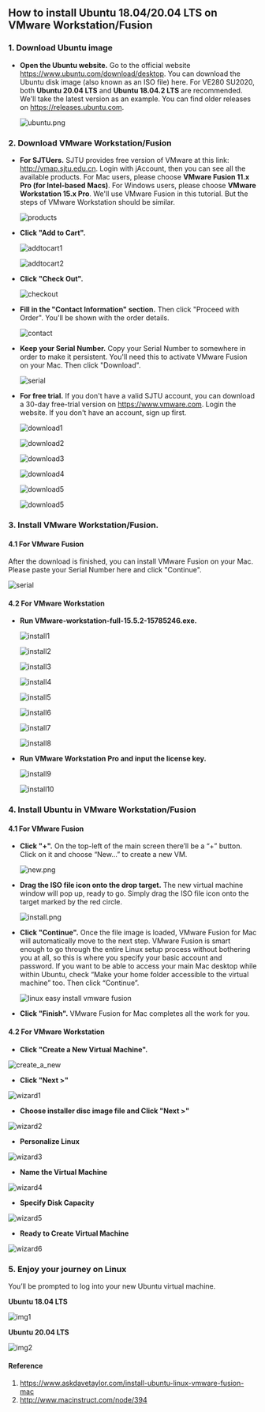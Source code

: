 ## How to install Ubuntu 18.04/20.04 LTS on VMware Workstation/Fusion

### 1. Download Ubuntu image

- **Open the Ubuntu website.** Go to the official website <https://www.ubuntu.com/download/desktop>. You can download the Ubuntu disk image (also known as an ISO file) here. For VE280 SU2020, both **Ubuntu 20.04 LTS** and **Ubuntu 18.04.2 LTS** are recommended. We'll take the latest version as an example. You can find older releases on <https://releases.ubuntu.com>.

  ![ubuntu.png](images/5tYugfmb68.png)

### 2. Download VMware Workstation/Fusion

- **For SJTUers.** SJTU provides free version of VMware at this link: <http://vmap.sjtu.edu.cn>. Login with jAccount, then you can see all the available products. For Mac users, please choose **VMware Fusion 11.x Pro (for Intel-based Macs)**. For Windows users, please choose **VMware Workstation 15.x Pro**. We'll use VMware Fusion in this tutorial. But the steps of VMware Workstation should be similar.

  ![products](images/2020-05-12_160400.png)

- **Click "Add to Cart".**

  ![addtocart1](images/msedge_87ehVOVhyj.png)

  ![addtocart2](images/msedge_ZMHxBB4Fk9.png)

- **Click "Check Out".**

  ![checkout](images/Snipaste_2020-05-12_16-17-13.png)

- **Fill in the "Contact Information" section.** Then click "Proceed with Order". You'll be shown with the order details.

  ![contact](images/msedge_glKeThc0f0.png)

- **Keep your Serial Number.** Copy your Serial Number to somewhere in order to make it persistent. You'll need this to activate VMware Fusion on your Mac. Then click "Download".

  ![serial](images/f205db997db3a42b44e0e04538edc88342d6e3a1801d9f5d5e769dfaa71bd9df.png)

- **For free trial.** If you don't have a valid SJTU account, you can download a 30-day free-trial version on <https://www.vmware.com>. Login the website. If you don't have an account, sign up first.

  ![download1](images/msedge_ffPjy92rEo.png)

  ![download2](images/msedge_fIJsZuNebj.png)

  ![download3](images/msedge_cgJUYfQGkW.png)
  
  ![download4](images/msedge_Xrj1LbuxjN.png)
  
  ![download5](images/msedge_ZH5R6QXrss.png)
  
  ![download5](images/msedge_1WnQbR0xEi.png)
### 3. Install VMware Workstation/Fusion.

#### 4.1 For VMware Fusion

After the download is finished, you can install VMware Fusion on your Mac. Please paste your Serial Number here and click "Continue". 

  ![serial](images/0404054f7e846808f5b503364bc8d63d02f7562cfd6355a5d3539a5d236eadf8.png)

#### 4.2 For VMware Workstation

- **Run VMware-workstation-full-15.5.2-15785246.exe.**

  ![install1](images/Snipaste_2020-05-12_18-10-18.png)

  ![install2](images/Snipaste_2020-05-12_18-28-07.png)

  ![install3](images/Snipaste_2020-05-12_18-30-36.png)

  ![install4](images/Snipaste_2020-05-12_18-33-14.png)

  ![install5](images/Snipaste_2020-05-12_18-34-45.png)

  ![install6](images/Snipaste_2020-05-12_18-35-55.png)
  
  ![install7](images/Snipaste_2020-05-12_18-41-30.png)
  
  ![install8](images/Snipaste_2020-05-12_18-44-00.png)

- **Run VMware Workstation Pro and input the license key.**

  ![install9](images/Snipaste_2020-05-12_20-29-27.png)

  ![install10](images/Snipaste_2020-05-12_20-31-43.png)

### 4. Install Ubuntu in VMware Workstation/Fusion

#### 4.1 For VMware Fusion

- **Click "+".** On the top-left of the main screen there’ll be a “+” button. Click on it and choose “New…” to create a new VM.

  ![new.png](images/41465e3e8fffb25069dfb40e512c43f629554b8ce138412f9d0160324e9422ec.png)

- **Drag the ISO file icon onto the drop target.** The new virtual machine window will pop up, ready to go. Simply drag the ISO file icon onto the target marked by the red circle.

  ![install.png](images/becf7dc8a799ba113eda87ce943bf596b2b5ea72287726fa7c643487a241efba.png)

- **Click "Continue".** Once the file image is loaded, VMware Fusion for Mac will automatically move to the next step.  VMware Fusion is smart enough to go through the entire Linux setup process without bothering you at all, so this is where you specify your basic account and password. If you want to be able to access your main Mac desktop while within Ubuntu, check “Make your home folder accessible to the virtual machine” too. Then click “Continue”.

  ![linux easy install vmware fusion](images/3be88813b14a481e3c9477ed6a6ac9f6c66320a267eeff10e0a43eaee2bc7d01.png)

- **Click "Finish".** VMware Fusion for Mac completes all the work for you.

#### 4.2 For VMware Workstation

- **Click "Create a New Virtual Machine".**

![create_a_new](images/vmware_xVMXvyLkiL.png)

- **Click "Next >"**

![wizard1](images/vmware_NYFA4OJWTu.png)

- **Choose installer disc image file and Click "Next >"**

![wizard2](images/vmware_e0gX1qnZba.png)

- **Personalize Linux**

![wizard3](images/vmware_Motc5ZNmJ3.png)

- **Name the Virtual Machine**

![wizard4](images/vmware_FjCp4JYqOa.png)

- **Specify Disk Capacity**

![wizard5](images/vmware_AO2HVxAwpC.png)

- **Ready to Create Virtual Machine**

![wizard6](images/vmware_94WEBCSDnw.png)

### 5. Enjoy your journey on Linux

You’ll be prompted to log into your new Ubuntu virtual machine. 

**Ubuntu 18.04 LTS**

![img1](images/30210583be3453983e46fb1e868f4da143b6e3711ec6f91279b5d663158aafaa.jpg)

**Ubuntu 20.04 LTS**

![img2](images/nWmu9VWONM.png)

#### Reference

1. <https://www.askdavetaylor.com/install-ubuntu-linux-vmware-fusion-mac>
2. <http://www.macinstruct.com/node/394>